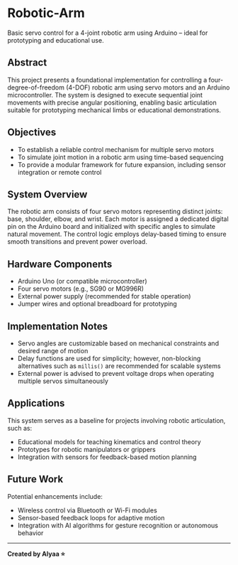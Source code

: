 # Robotic-Arm
Basic servo control for a 4-joint robotic arm using Arduino – ideal for prototyping and educational use.

## Abstract  
This project presents a foundational implementation for controlling a four-degree-of-freedom (4-DOF) robotic arm using servo motors and an Arduino microcontroller. The system is designed to execute sequential joint movements with precise angular positioning, enabling basic articulation suitable for prototyping mechanical limbs or educational demonstrations.

## Objectives  
- To establish a reliable control mechanism for multiple servo motors  
- To simulate joint motion in a robotic arm using time-based sequencing  
- To provide a modular framework for future expansion, including sensor integration or remote control

## System Overview  
The robotic arm consists of four servo motors representing distinct joints: base, shoulder, elbow, and wrist. Each motor is assigned a dedicated digital pin on the Arduino board and initialized with specific angles to simulate natural movement. The control logic employs delay-based timing to ensure smooth transitions and prevent power overload.

## Hardware Components  
- Arduino Uno (or compatible microcontroller)  
- Four servo motors (e.g., SG90 or MG996R)  
- External power supply (recommended for stable operation)  
- Jumper wires and optional breadboard for prototyping

## Implementation Notes  
- Servo angles are customizable based on mechanical constraints and desired range of motion  
- Delay functions are used for simplicity; however, non-blocking alternatives such as `millis()` are recommended for scalable systems  
- External power is advised to prevent voltage drops when operating multiple servos simultaneously

## Applications  
This system serves as a baseline for projects involving robotic articulation, such as:  
- Educational models for teaching kinematics and control theory  
- Prototypes for robotic manipulators or grippers  
- Integration with sensors for feedback-based motion planning

## Future Work  
Potential enhancements include:  
- Wireless control via Bluetooth or Wi-Fi modules  
- Sensor-based feedback loops for adaptive motion  
- Integration with AI algorithms for gesture recognition or autonomous behavior

---

**Created by Alyaa ⭐**
